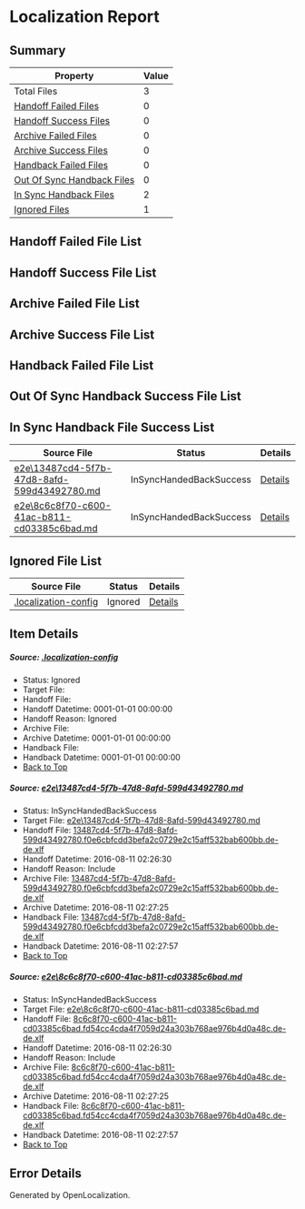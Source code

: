 # <a name='report-top'></a> Localization Report

## Summary
 Property | Value 
 -------- | ----- 
 Total Files | 3
[ Handoff Failed Files ](#handoff-failed-list)| 0
[ Handoff Success Files ](#handoff-success-list)| 0
[ Archive Failed Files ](#archive-failed-list)| 0
[ Archive Success Files ](#archive-success-list)| 0
[ Handback Failed Files ](#handback-failed-list)| 0
[ Out Of Sync Handback Files ](#outofsync-handback-success-list)| 0
[ In Sync Handback Files ](#insync-handback-success-list)| 2
[ Ignored Files ](#ignored-list)| 1

## <a name='handoff-failed-list'></a> Handoff Failed File List

## <a name='handoff-success-list'></a> Handoff Success File List

## <a name='archive-failed-list'></a> Archive Failed File List

## <a name='archive-success-list'></a> Archive Success File List

## <a name='handback-failed-list'></a> Handback Failed File List

## <a name='outofsync-handback-success-list'></a> Out Of Sync Handback Success File List

## <a name='insync-handback-success-list'></a> In Sync Handback File Success List
 Source File | Status | Details 
 ----------- | ------ | ------- 
 [e2e\13487cd4-5f7b-47d8-8afd-599d43492780.md](https://github.com/OpenLocalizationTestOrg/oltest/blob/15a93f81c17423fb39bbf30fd491b093766c68ab/e2e/13487cd4-5f7b-47d8-8afd-599d43492780.md) | InSyncHandedBackSuccess | [Details](#3179b957661024f6caac00fc5568fc7d4dfed4ee1)
 [e2e\8c6c8f70-c600-41ac-b811-cd03385c6bad.md](https://github.com/OpenLocalizationTestOrg/oltest/blob/15a93f81c17423fb39bbf30fd491b093766c68ab/e2e/8c6c8f70-c600-41ac-b811-cd03385c6bad.md) | InSyncHandedBackSuccess | [Details](#826a25c49c1aa57e7c1a66b9b2ab466bee6d5b282)

## <a name='ignored-list'></a> Ignored File List
 Source File | Status | Details 
 ----------- | ------ | ------- 
 [.localization-config](https://github.com/OpenLocalizationTestOrg/oltest/blob/15a93f81c17423fb39bbf30fd491b093766c68ab/.localization-config) | Ignored | [Details](#3d4f252ac210baf56311d7e97dcc2db10974dbd20)

## Item Details
##### <a name='3d4f252ac210baf56311d7e97dcc2db10974dbd20'></a> Source: [.localization-config](https://github.com/OpenLocalizationTestOrg/oltest/blob/15a93f81c17423fb39bbf30fd491b093766c68ab/.localization-config)
* Status: Ignored
* Target File: 
* Handoff File: 
* Handoff Datetime: 0001-01-01 00:00:00
* Handoff Reason: Ignored
* Archive File: 
* Archive Datetime: 0001-01-01 00:00:00
* Handback File: 
* Handback Datetime: 0001-01-01 00:00:00
* [Back to Top](#report-top)

##### <a name='3179b957661024f6caac00fc5568fc7d4dfed4ee1'></a> Source: [e2e\13487cd4-5f7b-47d8-8afd-599d43492780.md](https://github.com/OpenLocalizationTestOrg/oltest/blob/15a93f81c17423fb39bbf30fd491b093766c68ab/e2e/13487cd4-5f7b-47d8-8afd-599d43492780.md)
* Status: InSyncHandedBackSuccess
* Target File: [e2e\13487cd4-5f7b-47d8-8afd-599d43492780.md](https://github.com/OpenLocalizationTestOrg/ol-test-dede/blob/76cd3370fcf7f42e022a539f2df7aabb991818f9/e2e/13487cd4-5f7b-47d8-8afd-599d43492780.md)
* Handoff File: [13487cd4-5f7b-47d8-8afd-599d43492780.f0e6cbfcdd3befa2c0729e2c15aff532bab600bb.de-de.xlf](https://github.com/OpenLocalizationTestOrg/olhandoff-e2e/blob/c13379c08441f2c7e9b7ee9455e28ae41b017b91/ol-handoff/OpenLocalizationTestOrg/ol-test-dede/ci/ht/13487cd4-5f7b-47d8-8afd-599d43492780.f0e6cbfcdd3befa2c0729e2c15aff532bab600bb.de-de.xlf)
* Handoff Datetime: 2016-08-11 02:26:30
* Handoff Reason: Include
* Archive File: [13487cd4-5f7b-47d8-8afd-599d43492780.f0e6cbfcdd3befa2c0729e2c15aff532bab600bb.de-de.xlf](https://github.com/OpenLocalizationTestOrg/olhandoff-e2e/blob/2a03a0b07f5bfe479e65534c3d0d566d858dd412/ol-archive/OpenLocalizationTestOrg/ol-test-dede/ci/ht/13487cd4-5f7b-47d8-8afd-599d43492780.f0e6cbfcdd3befa2c0729e2c15aff532bab600bb.de-de.xlf)
* Archive Datetime: 2016-08-11 02:27:25
* Handback File: [13487cd4-5f7b-47d8-8afd-599d43492780.f0e6cbfcdd3befa2c0729e2c15aff532bab600bb.de-de.xlf](https://github.com/OpenLocalizationTestOrg/olhandback-e2e/blob/b8d25eef5e58f157714621274f33c9aa0108103e/ol-handback/OpenLocalizationTestOrg/ol-test-dede/ci/ht/13487cd4-5f7b-47d8-8afd-599d43492780.f0e6cbfcdd3befa2c0729e2c15aff532bab600bb.de-de.xlf)
* Handback Datetime: 2016-08-11 02:27:57
* [Back to Top](#report-top)

##### <a name='826a25c49c1aa57e7c1a66b9b2ab466bee6d5b282'></a> Source: [e2e\8c6c8f70-c600-41ac-b811-cd03385c6bad.md](https://github.com/OpenLocalizationTestOrg/oltest/blob/15a93f81c17423fb39bbf30fd491b093766c68ab/e2e/8c6c8f70-c600-41ac-b811-cd03385c6bad.md)
* Status: InSyncHandedBackSuccess
* Target File: [e2e\8c6c8f70-c600-41ac-b811-cd03385c6bad.md](https://github.com/OpenLocalizationTestOrg/ol-test-dede/blob/76cd3370fcf7f42e022a539f2df7aabb991818f9/e2e/8c6c8f70-c600-41ac-b811-cd03385c6bad.md)
* Handoff File: [8c6c8f70-c600-41ac-b811-cd03385c6bad.fd54cc4cda4f7059d24a303b768ae976b4d0a48c.de-de.xlf](https://github.com/OpenLocalizationTestOrg/olhandoff-e2e/blob/c13379c08441f2c7e9b7ee9455e28ae41b017b91/ol-handoff/OpenLocalizationTestOrg/ol-test-dede/ci/ht/8c6c8f70-c600-41ac-b811-cd03385c6bad.fd54cc4cda4f7059d24a303b768ae976b4d0a48c.de-de.xlf)
* Handoff Datetime: 2016-08-11 02:26:30
* Handoff Reason: Include
* Archive File: [8c6c8f70-c600-41ac-b811-cd03385c6bad.fd54cc4cda4f7059d24a303b768ae976b4d0a48c.de-de.xlf](https://github.com/OpenLocalizationTestOrg/olhandoff-e2e/blob/2a03a0b07f5bfe479e65534c3d0d566d858dd412/ol-archive/OpenLocalizationTestOrg/ol-test-dede/ci/ht/8c6c8f70-c600-41ac-b811-cd03385c6bad.fd54cc4cda4f7059d24a303b768ae976b4d0a48c.de-de.xlf)
* Archive Datetime: 2016-08-11 02:27:25
* Handback File: [8c6c8f70-c600-41ac-b811-cd03385c6bad.fd54cc4cda4f7059d24a303b768ae976b4d0a48c.de-de.xlf](https://github.com/OpenLocalizationTestOrg/olhandback-e2e/blob/b8d25eef5e58f157714621274f33c9aa0108103e/ol-handback/OpenLocalizationTestOrg/ol-test-dede/ci/ht/8c6c8f70-c600-41ac-b811-cd03385c6bad.fd54cc4cda4f7059d24a303b768ae976b4d0a48c.de-de.xlf)
* Handback Datetime: 2016-08-11 02:27:57
* [Back to Top](#report-top)


## Error Details

Generated by OpenLocalization.
